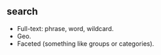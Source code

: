 search
-

* Full-text: phrase, word, wildcard.
* Geo.
* Faceted (something like groups or categories).
